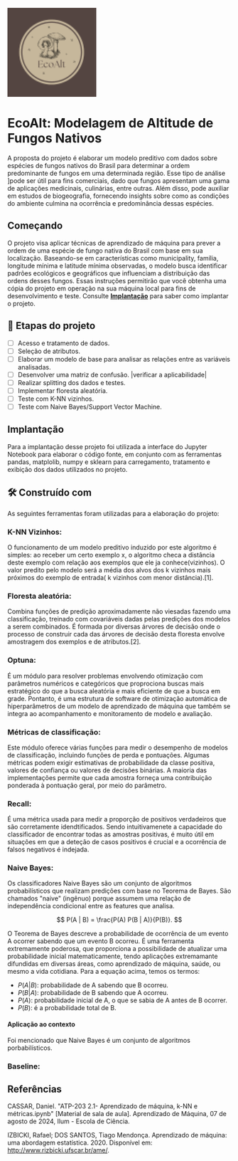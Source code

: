 <p align="center">
  
![Logo](imagens/park.png)

</p>

# EcoAlt: Modelagem de Altitude de Fungos Nativos

A proposta do projeto é elaborar um modelo preditivo com dados sobre espécies de fungos nativos do Brasil para determinar a ordem predominante de fungos em uma determinada região. Esse tipo de análise ]pode ser útil para fins comerciais, dado que fungos apresentam uma gama de aplicações medicinais, culinárias, entre outras. Além disso, pode auxiliar em estudos de biogeografia, fornecendo insights sobre como as condições do ambiente culmina na ocorrência e predominância dessas espécies.

## Começando

O projeto visa aplicar técnicas de aprendizado de máquina para prever a ordem de uma espécie de fungo nativa do Brasil com base em sua localização. Baseando-se em características como municipality, família, longitude mínima e latitude mínima observadas, o modelo busca identificar padrões ecológicos e geográficos que influenciam a distribuição das ordens desses fungos.
Essas instruções permitirão que você obtenha uma cópia do projeto em operação na sua máquina local para fins de desenvolvimento e teste.
Consulte **[Implantação](#-implanta%C3%A7%C3%A3o)** para saber como implantar o projeto. 

## 🔨 Etapas do projeto

- [ ] Acesso e tratamento de dados.
- [ ] Seleção de atributos.
- [ ] Elaborar um modelo de base para analisar as relações entre as variáveis analisadas.
- [ ] Desenvolver uma matriz de confusão. |verificar a aplicabilidade|
- [ ] Realizar splitting dos dados e testes.
- [ ] Implementar floresta aleatória.
- [ ] Teste com K-NN vizinhos.
- [ ] Teste com Naive Bayes/Support Vector Machine.
      
##  Implantação

Para a implantação desse projeto foi utilizada a interface do Jupyter Notebook para elaborar o código fonte, em conjunto com as ferramentas pandas, matplolib, numpy e sklearn para carregamento, tratamento e exibição dos dados utilizados no projeto. 

## 🛠️ Construído com

As seguintes ferramentas foram utilizadas para a elaboração do projeto:

### K-NN Vizinhos: 
O funcionamento de um modelo preditivo induzido por este algoritmo é simples: ao receber um certo exemplo x, o algoritmo checa a distância deste exemplo  com relação aos exemplos que ele ja conhece(vizinhos). O valor predito pelo modelo será a média dos alvos dos k vizinhos mais próximos do exemplo de entrada( k vizinhos com menor distância).[1].

### Floresta aleatória: 
Combina funções de predição aproximadamente não viesadas fazendo uma classificação, treinado com covariáveis dadas pelas predições dos modelos a serem combinados. É formada por diversas árvores de decisão onde o processo de construir cada das árvores de decisão desta floresta envolve amostragem dos exemplos e de atributos.[2].

### Optuna:
É um módulo para resolver problemas envolvendo otimização com parâmetros numéricos e categóricos que proprociona buscas mais estratégico do que a busca aleatória e mais eficiente de que a busca em grade. Pontanto, é uma estrutura de software de otimização automática de hiperparâmetros de um modelo de aprendizado de máquina que também se integra ao  acompanhamento e monitoramento de modelo e avaliação.

### Métricas de classificação:
Este módulo oferece várias funções  para medir o desempenho de modelos de classificação, incluindo funções de perda e pontuações. Algumas métricas podem exigir estimativas de probabilidade da classe positiva, valores de confiança ou valores de decisões binárias. A maioria das implementações permite que cada amostra forneça uma contribuição ponderada à pontuação geral, por meio do parâmetro.

### Recall:
É uma métrica usada para medir a proporção de positivos verdadeiros que são corretamente idendtificados. Sendo intuitivamenete a capacidade do classificador de encontrar todas as amostras positivas, é muito útil em situações em que a deteção de casos positivos é crucial e a ocorrência de falsos negativos é indejada.

### Naive Bayes:
Os classificadores Naive Bayes são um conjunto de algoritmos probabilísticos que realizam predições com base no Teorema de Bayes. São chamados "naive" (ingênuo) porque assumem uma relação de independência condicional entre as features que analisa.

$$
P(A | B) = \frac{P(A) P(B | A)}{P(B)}.
$$

O Teorema de Bayes descreve a probabilidade de ocorrência de um evento A ocorrer sabendo que um evento B ocorreu. É uma ferramenta extremamente poderosa, que proporciona a possibilidade de atualizar uma probabilidade inicial matematicamente, tendo aplicações extremamante difundidas em diversas áreas, como aprendizado de máquina, saúde, ou mesmo a vida cotidiana. Para a equação acima, temos os termos:

* $P(A|B):$ probabilidade de A sabendo que B ocorreu.
* $P(B|A):$ probabilidade de B sabendo que A ocorreu.
* $P(A):$ probabilidade inicial de A, o que se sabia de A antes de B ocorrer.
* $P(B):$ é a probabilidade total de B.

#### Aplicação ao contexto

Foi mencionado que Naive Bayes é um conjunto de algoritmos porbabilísticos.

### Baseline: 

## Referências
CASSAR, Daniel. "ATP-203 2.1- Aprendizado de máquina, k-NN e métricas.ipynb" [Material de sala de aula]. Aprendizado de Máquina, 07 de agosto de 2024, Ilum - Escola de Ciência.

IZBICKI, Rafael; DOS SANTOS, Tiago Mendonça. Aprendizado de máquina: uma abordagem estatística. 2020. Disponível em: http://www.rizbicki.ufscar.br/ame/.
